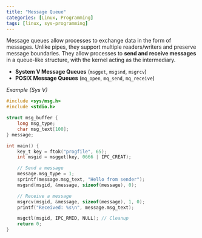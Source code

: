 ```yaml
---
title: "Message Queue"
categories: [Linux, Programming]
tags: [linux, sys-programming]
---
```


Message queues allow processes to exchange data in the form of messages. Unlike pipes, they support multiple readers/writers and preserve message boundaries. They allow processes to **send and receive messages** in a queue-like structure, with the kernel acting as the intermediary.


- **System V Message Queues** (`msgget`, `msgsnd`, `msgrcv`)
- **POSIX Message Queues** (`mq_open`, `mq_send`, `mq_receive`)

*Example (Sys V)*

```c
#include <sys/msg.h>
#include <stdio.h>

struct msg_buffer {
    long msg_type;
    char msg_text[100];
} message;

int main() {
    key_t key = ftok("progfile", 65);
    int msgid = msgget(key, 0666 | IPC_CREAT);

    // Send a message
    message.msg_type = 1;
    sprintf(message.msg_text, "Hello from sender");
    msgsnd(msgid, &message, sizeof(message), 0);

    // Receive a message
    msgrcv(msgid, &message, sizeof(message), 1, 0);
    printf("Received: %s\n", message.msg_text);

    msgctl(msgid, IPC_RMID, NULL); // Cleanup
    return 0;
}
```